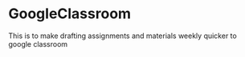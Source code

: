 # GoogleClassroom
This is to make drafting assignments and materials weekly quicker to google classroom
